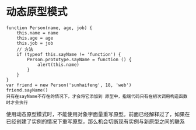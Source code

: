 # 动态原型模式
```
function Person(name, age, job) {
    this.name = name
    this.age = age
    this.job = job
    // 方法
    if (typeof this.sayName != 'function') {
        Person.prototype.sayName = function () {
            alert(this.name)
        }
    }
}
var friend = new Person('sunhaifeng', 18, 'web')
friend.sayName()
只有在sayName不存在的情况下，才会将它添加到 原型中，指端代码只有在初次调用构造函数时才会执行
```

使用动态原型模式时，不能使用对象字面量重写原型。前面已经解释过了，如果在已经创建了实例的情况下重写原型，那么机会切断现有实例与新原型之间的联系